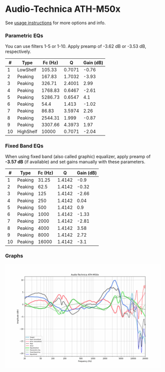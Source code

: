 # Audio-Technica ATH-M50x
See [usage instructions](https://github.com/jaakkopasanen/AutoEq#usage) for more options and info.

### Parametric EQs
You can use filters 1-5 or 1-10. Apply preamp of -3.62 dB or -3.53 dB, respectively.

|   # | Type      |   Fc (Hz) |      Q |   Gain (dB) |
|-----|-----------|-----------|--------|-------------|
|   1 | LowShelf  |    105.33 | 0.7071 |       -0.76 |
|   2 | Peaking   |    167.83 | 1.7032 |       -3.93 |
|   3 | Peaking   |    326.71 | 2.4001 |        2.99 |
|   4 | Peaking   |   1768.83 | 0.6467 |       -2.61 |
|   5 | Peaking   |   5286.73 | 0.6547 |        4.1  |
|   6 | Peaking   |     54.4  | 1.413  |       -1.02 |
|   7 | Peaking   |     86.83 | 3.5974 |        2.26 |
|   8 | Peaking   |   2544.31 | 1.999  |       -0.87 |
|   9 | Peaking   |   3307.66 | 4.3973 |        1.97 |
|  10 | HighShelf |  10000    | 0.7071 |       -2.04 |

### Fixed Band EQs
When using fixed band (also called graphic) equalizer, apply preamp of **-3.57 dB** (if available) and set gains manually with these parameters.

|   # | Type    |   Fc (Hz) |      Q |   Gain (dB) |
|-----|---------|-----------|--------|-------------|
|   1 | Peaking |     31.25 | 1.4142 |       -0.9  |
|   2 | Peaking |     62.5  | 1.4142 |       -0.32 |
|   3 | Peaking |    125    | 1.4142 |       -2.66 |
|   4 | Peaking |    250    | 1.4142 |        0.04 |
|   5 | Peaking |    500    | 1.4142 |        0.9  |
|   6 | Peaking |   1000    | 1.4142 |       -1.33 |
|   7 | Peaking |   2000    | 1.4142 |       -2.81 |
|   8 | Peaking |   4000    | 1.4142 |        3.58 |
|   9 | Peaking |   8000    | 1.4142 |        2.72 |
|  10 | Peaking |  16000    | 1.4142 |       -3.1  |

### Graphs
![](./Audio-Technica%20ATH-M50x.png)
